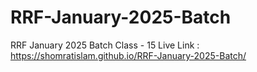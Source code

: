 # RRF-January-2025-Batch
RRF January 2025 Batch Class - 15
Live Link : https://shomratislam.github.io/RRF-January-2025-Batch/
